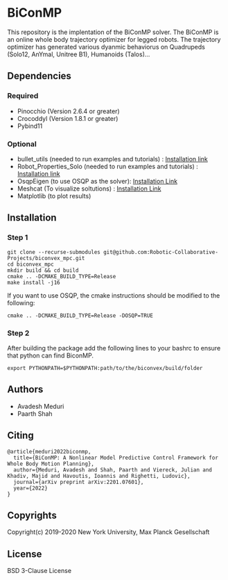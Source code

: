 # BiConMP

This repository is the implentation of the BiConMP solver. The BiConMP is an online whole body trajectory optimizer for legged robots. The trajectory optimizer has generated various dyanmic behaviorus on Quadrupeds (Solo12, AnYmal, Unitree B1), Humanoids (Talos)...

## Dependencies
### Required
- Pinocchio (Version 2.6.4 or greater)
- Crocoddyl (Version 1.8.1 or greater)
- Pybind11
### Optional
- bullet_utils (needed to run examples and tutorials) : [Installation link](https://github.com/machines-in-motion/bullet_utils)
- Robot_Properties_Solo (needed to run examples and tutorials) : [Installation link](https://github.com/open-dynamic-robot-initiative/robot_properties_solo)
- OsqpEigen (to use OSQP as the solver): [Installation Link](https://github.com/robotology/osqp-eigen)
- Meshcat (To visualize soltutions) : [Installation Link](https://github.com/rdeits/meshcat-python)
- Matplotlib (to plot results)
  
## Installation

### Step 1

```
git clone --recurse-submodules git@github.com:Robotic-Collaborative-Projects/biconvex_mpc.git
cd biconvex_mpc
mkdir build && cd build
cmake .. -DCMAKE_BUILD_TYPE=Release
make install -j16
```

If you want to use OSQP, the cmake instructions should be modified to the following:

```
cmake .. -DCMAKE_BUILD_TYPE=Release -DOSQP=TRUE
```
### Step 2
After building the package add the following lines to your bashrc to ensure that python can find BiconMP. 

```
export PYTHONPATH=$PYTHONPATH:path/to/the/biconvex/build/folder
```

## Authors
- Avadesh Meduri
- Paarth Shah

## Citing

```
@article{meduri2022biconmp,
  title={BiConMP: A Nonlinear Model Predictive Control Framework for Whole Body Motion Planning},
  author={Meduri, Avadesh and Shah, Paarth and Viereck, Julian and Khadiv, Majid and Havoutis, Ioannis and Righetti, Ludovic},
  journal={arXiv preprint arXiv:2201.07601},
  year={2022}
}
```

## Copyrights

Copyright(c) 2019-2020 New York University, Max Planck Gesellschaft

## License

BSD 3-Clause License

